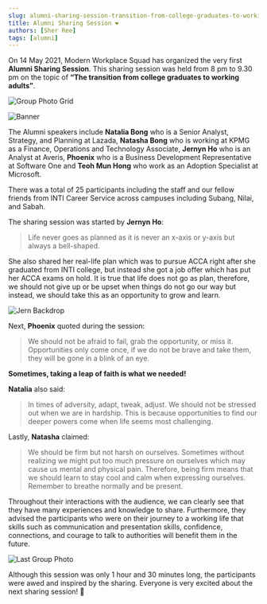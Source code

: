 ```yaml
---
slug: alumni-sharing-session-transition-from-college-graduates-to-working-adults
title: Alumni Sharing Session ❤️
authors: [Sher Ree]
tags: [alumni]
---
```


On 14 May 2021, Modern Workplace Squad has organized the very first **Alumni Sharing Session**. This sharing session was held from 8 pm to 9.30 pm on the topic of **“The transition from college graduates to working adults”**.

![Group Photo Grid](img/2021-01-29-launching-smp/group_photo_grid.png)

<!--truncate-->

![Banner](img/2021-01-29-launching-smp/banner.png)

The Alumni speakers include **Natalia Bong** who is a Senior Analyst, Strategy, and Planning at Lazada, **Natasha Bong** who is working at KPMG as a Finance, Operations and Technology Associate, **Jernyn Ho** who is an Analyst at Averis, **Phoenix** who is a Business Development Representative at Software One and **Teoh Mun Hong** who work as an Adoption Specialist at Microsoft.

There was a total of 25 participants including the staff and our fellow friends from INTI Career Service across campuses including Subang, Nilai, and Sabah.

The sharing session was started by **Jernyn Ho**:

> Life never goes as planned as it is never an x-axis or y-axis but always a bell-shaped.

She also shared her real-life plan which was to pursue ACCA right after she graduated from INTI college, but instead she got a job offer which has put her ACCA exams on hold. It is true that life does not go as plan, therefore, we should not give up or be upset when things do not go our way but instead, we should take this as an opportunity to grow and learn.

![Jern Backdrop](img/2021-01-29-launching-smp/jern_backdrop.png)

Next, **Phoenix** quoted during the session:

> We should not be afraid to fail, grab the opportunity, or miss it. Opportunities only come once, if we do not be brave and take them, they will be gone in a blink of an eye.

**Sometimes, taking a leap of faith is what we needed!**

**Natalia** also said:

> In times of adversity, adapt, tweak, adjust. We should not be stressed out when we are in hardship. This is because opportunities to find our deeper powers come when life seems most challenging.

Lastly, **Natasha** claimed:

> We should be firm but not harsh on ourselves. Sometimes without realizing we might put too much pressure on ourselves which may cause us mental and physical pain. Therefore, being firm means that we should learn to stay cool and calm when expressing ourselves. Remember to breathe normally and be present.

Throughout their interactions with the audience, we can clearly see that they have many experiences and knowledge to share. Furthermore, they advised the participants who were on their journey to a working life that skills such as communication and presentation skills, confidence, connections, and courage to talk to authorities will benefit them in the future.

![Last Group Photo](img/2021-01-29-launching-smp/last_group_photo.png)

Although this session was only 1 hour and 30 minutes long, the participants were awed and inspired by the sharing. Everyone is very excited about the next sharing session! 🎉
